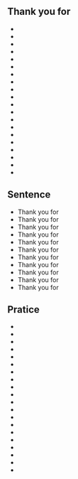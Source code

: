 ## Thank you for 
- 
- 
- 
- 
- 
- 
- 
- 
- 
- 
- 
- 
- 
- 
- 
- 
- 
- 
- 
- 

## Sentence
- Thank you for 
- Thank you for 
- Thank you for 
- Thank you for 
- Thank you for 
- Thank you for 
- Thank you for 
- Thank you for 
- Thank you for 
- Thank you for 
- Thank you for 

## Pratice
- 
- 
- 
- 
- 
- 
- 
- 
- 
- 
- 
- 
- 
- 
- 
- 
- 
- 
- 
- 
